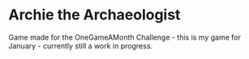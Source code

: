 Archie the Archaeologist
========================

Game made for the OneGameAMonth Challenge - this is my game for January - currently still a work in progress.